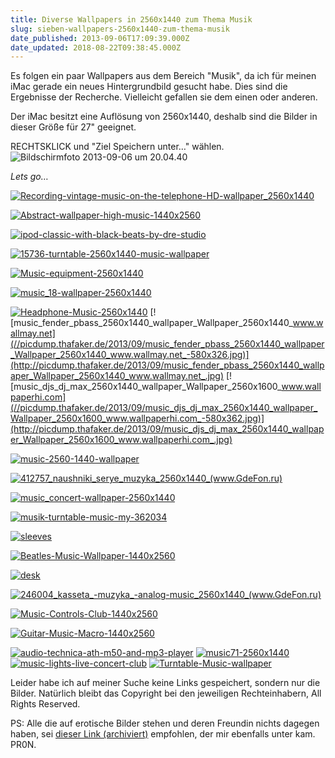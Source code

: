 ```yaml
---
title: Diverse Wallpapers in 2560x1440 zum Thema Musik
slug: sieben-wallpapers-2560x1440-zum-thema-musik
date_published: 2013-09-06T17:09:39.000Z
date_updated: 2018-08-22T09:38:45.000Z
---
```


Es folgen ein paar Wallpapers aus dem Bereich "Musik", da ich für meinen iMac gerade ein neues Hintergrundbild gesucht habe. Dies sind die Ergebnisse der Recherche. Vielleicht gefallen sie dem einen oder anderen. 

Der iMac besitzt eine Auflösung von 2560x1440, deshalb sind die Bilder in dieser Größe für 27" geeignet.

RECHTSKLICK und "Ziel Speichern unter…" wählen.
![Bildschirmfoto 2013-09-06 um 20.04.40](//picdump.thafaker.de/2013/09/Bildschirmfoto-2013-09-06-um-20.04.40.png)

*Lets go…*

[![Recording-vintage-music-on-the-telephone-HD-wallpaper_2560x1440](//picdump.thafaker.de/2013/09/Recording-vintage-music-on-the-telephone-HD-wallpaper_2560x1440-580x326.jpg)](http://picdump.thafaker.de/2013/09/Recording-vintage-music-on-the-telephone-HD-wallpaper_2560x1440.jpg)

[![Abstract-wallpaper-high-music-1440x2560](//picdump.thafaker.de/2013/09/Abstract-wallpaper-high-music-1440x2560-580x326.jpg)](http://picdump.thafaker.de/2013/09/Abstract-wallpaper-high-music-580x326.jpg)

[![ipod-classic-with-black-beats-by-dre-studio](//picdump.thafaker.de/2013/09/ipod-classic-with-black-beats-by-dre-studio-580x326.jpg)](http://picdump.thafaker.de/2013/09/ipod-classic-with-black-beats-by-dre-studio.jpg)

[![15736-turntable-2560x1440-music-wallpaper](//picdump.thafaker.de/2013/09/15736-turntable-2560x1440-music-wallpaper-580x326.jpg)](http://picdump.thafaker.de/2013/09/15736-turntable-music-wallpaper-580x326.jpg)

[![Music-equipment-2560x1440](//picdump.thafaker.de/2013/09/Music-equipment-2560x1440-580x326.jpg)](http://picdump.thafaker.de/2013/09/Music-equipment-580x326.jpg)

[![music_18-wallpaper-2560x1440](//picdump.thafaker.de/2013/09/music_18-wallpaper-2560x1440-580x326.jpg)](http://picdump.thafaker.de/2013/09/music_18-wallpaper-580x326.jpg)

[![Headphone-Music-2560x1440](//picdump.thafaker.de/2013/09/Headphone-Music-2560x1440-580x326.jpg)](http://picdump.thafaker.de/2013/09/Headphone-Music-580x326.jpg)
[![music_fender_pbass_2560x1440_wallpaper_Wallpaper_2560x1440_www.wallmay.net](//picdump.thafaker.de/2013/09/music_fender_pbass_2560x1440_wallpaper_Wallpaper_2560x1440_www.wallmay.net_-580x326.jpg)](http://picdump.thafaker.de/2013/09/music_fender_pbass_2560x1440_wallpaper_Wallpaper_2560x1440_www.wallmay.net_.jpg)
[![music_djs_dj_max_2560x1440_wallpaper_Wallpaper_2560x1600_www.wallpaperhi.com](//picdump.thafaker.de/2013/09/music_djs_dj_max_2560x1440_wallpaper_Wallpaper_2560x1600_www.wallpaperhi.com_-580x362.jpg)](http://picdump.thafaker.de/2013/09/music_djs_dj_max_2560x1440_wallpaper_Wallpaper_2560x1600_www.wallpaperhi.com_.jpg)

[![music-2560-1440-wallpaper](//picdump.thafaker.de/2013/09/music-cassette-2560x1440-wallpaper-2116188-580x326.jpg)](http://picdump.thafaker.de/2013/09/music-cassette-2560x1440-wallpaper-2116188.jpg)

[![412757_naushniki_serye_muzyka_2560x1440_(www.GdeFon.ru)](//picdump.thafaker.de/2013/09/412757_naushniki_serye_muzyka_2560x1440_www.GdeFon.ru_-580x326.jpg)](http://picdump.thafaker.de/2013/09/412757_naushniki_serye_muzyka_2560x1440_www.GdeFon.ru_.jpg)

[![music_concert-wallpaper-2560x1440](//picdump.thafaker.de/2013/09/music_concert-wallpaper-2560x1440-580x326.jpg)](http://picdump.thafaker.de/2013/09/music_concert-wallpaper-2560x1440.jpg)

[![musik-turntable-music-my-362034](//picdump.thafaker.de/2013/09/musik-turntable-music-my-362034-580x326.jpg)](http://picdump.thafaker.de/2013/09/musik-turntable-music-my-362034.jpg)

[![sleeves](//picdump.thafaker.de/2013/09/sleeves-580x326.jpg)](http://picdump.thafaker.de/2013/09/sleeves.jpg)

[![Beatles-Music-Wallpaper-1440x2560](//picdump.thafaker.de/2013/09/Beatles-Music-Wallpaper-1440x2560-580x326.jpg)](http://picdump.thafaker.de/2013/09/Beatles-Music-Wallpaper-1440x2560.jpg)

[![desk](//picdump.thafaker.de/2013/09/desk-580x326.jpg)](http://picdump.thafaker.de/2013/09/desk.jpg)

[![246004_kasseta_-muzyka_-analog-music_2560x1440_(www.GdeFon.ru)](//picdump.thafaker.de/2013/09/246004_kasseta_-muzyka_-analog-music_2560x1440_www.GdeFon.ru_-580x326.jpg)](http://picdump.thafaker.de/2013/09/246004_kasseta_-muzyka_-analog-music_2560x1440_www.GdeFon.ru_.jpg)

[![Music-Controls-Club-1440x2560](//picdump.thafaker.de/2013/09/Music-Controls-Club-1440x2560-580x326.jpg)](http://picdump.thafaker.de/2013/09/Music-Controls-Club-580x326.jpg)

[![Guitar-Music-Macro-1440x2560](//picdump.thafaker.de/2013/09/Guitar-Music-Macro-1440x2560-580x326.jpg)](http://picdump.thafaker.de/2013/09/Guitar-Music-Macro-580x326.jpg)

[![audio-technica-ath-m50-and-mp3-player](//picdump.thafaker.de/2013/09/audio-technica-ath-m50-and-mp3-player-580x326.jpg)](http://picdump.thafaker.de/2013/09/audio-technica-ath-m50-and-mp3-player.jpg)
[![music71-2560x1440](//picdump.thafaker.de/2013/09/music71-2560x1440-580x326.jpg)](http://picdump.thafaker.de/2013/09/music71-2560x1440.jpg)[![music-lights-live-concert-club](//picdump.thafaker.de/2013/09/music-lights-live-concert-club-580x326.jpg)](http://picdump.thafaker.de/2013/09/music-lights-live-concert-club.jpg)
[![Turntable-Music-wallpaper](//picdump.thafaker.de/2013/09/Turntable-Music-wallpaper-580x362.jpg)](http://picdump.thafaker.de/2013/09/Turntable-Music-wallpaper.jpg)

Leider habe ich auf meiner Suche keine Links gespeichert, sondern nur die Bilder. Natürlich bleibt das Copyright bei den jeweiligen Rechteinhabern, All Rights Reserved.

PS: Alle die auf erotische Bilder stehen und deren Freundin nichts dagegen haben, sei [dieser Link (archiviert)](http://web.archive.org/web/20130805183017/http://femalesin2560x1440.tumblr.com/) empfohlen, der mir ebenfalls unter kam. PR0N.
